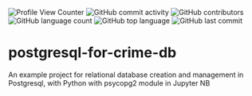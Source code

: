 ![Profile View Counter](https://komarev.com/ghpvc/?username=teresahanak) ![GitHub commit activity](https://img.shields.io/github/commit-activity/y/teresahanak/postgresql-for-crime-db) ![GitHub contributors](https://img.shields.io/github/contributors/teresahanak/postgresql-for-crime-db) ![GitHub language count](https://img.shields.io/github/languages/count/teresahanak/postgresql-for-crime-db) ![GitHub top language](https://img.shields.io/github/languages/top/teresahanak/postgresql-for-crime-db) ![GitHub last commit](https://img.shields.io/github/last-commit/teresahanak/postgresql-for-crime-db) 
# postgresql-for-crime-db
An example project for relational database creation and management in Postgresql, with Python with psycopg2 module in Jupyter NB
